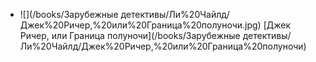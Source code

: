 * ![](/books/Зарубежные детективы/Ли%20Чайлд/Джек%20Ричер,%20или%20Граница%20полуночи.jpg) [Джек Ричер, или Граница полуночи](/books/Зарубежные детективы/Ли%20Чайлд/Джек%20Ричер,%20или%20Граница%20полуночи)